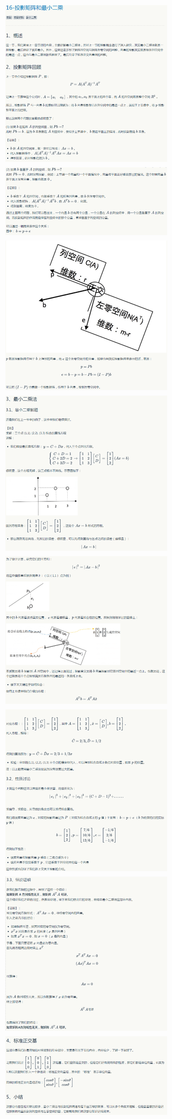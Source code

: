
![](../images/16/LA_16_1.png)

![](../images/16/LA_16_2.png)

![](../images/16/LA_16_3.png)

![](../images/16/LA_16_4.png)

![](../images/16/LA_16_5.png)

![](../images/16/LA_16_6.png)

![](../images/16/LA_16_7.png)

![](../images/16/LA_16_8.png)